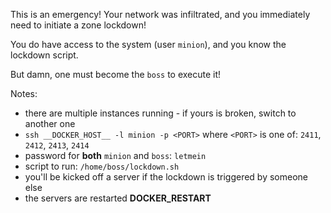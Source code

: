 This is an emergency! Your network was infiltrated, and you immediately need to initiate a zone lockdown!

You do have access to the system (user `minion`), and you know the lockdown script.

But damn, one must become the `boss` to execute it!

Notes:
- there are multiple instances running - if yours is broken, switch to another one
- `ssh __DOCKER_HOST__ -l minion -p <PORT>` where `<PORT>` is one of: `2411`, `2412`, `2413`, `2414`
- password for **both** `minion` and `boss`: `letmein`
- script to run: `/home/boss/lockdown.sh`
- you'll be kicked off a server if the lockdown is triggered by someone else
- the servers are restarted __DOCKER_RESTART__
